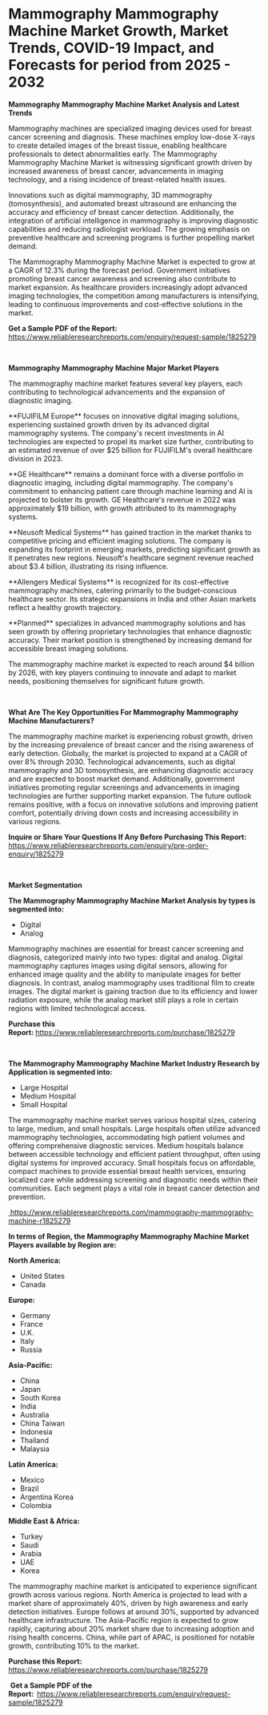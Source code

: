 <p><h1>Mammography Mammography Machine Market Growth, Market Trends, COVID-19 Impact, and Forecasts for period from 2025 - 2032</h1></p><p><strong>Mammography Mammography Machine Market Analysis and Latest Trends</strong></p>
<p><p>Mammography machines are specialized imaging devices used for breast cancer screening and diagnosis. These machines employ low-dose X-rays to create detailed images of the breast tissue, enabling healthcare professionals to detect abnormalities early. The Mammography Mammography Machine Market is witnessing significant growth driven by increased awareness of breast cancer, advancements in imaging technology, and a rising incidence of breast-related health issues. </p><p>Innovations such as digital mammography, 3D mammography (tomosynthesis), and automated breast ultrasound are enhancing the accuracy and efficiency of breast cancer detection. Additionally, the integration of artificial intelligence in mammography is improving diagnostic capabilities and reducing radiologist workload. The growing emphasis on preventive healthcare and screening programs is further propelling market demand.</p><p>The Mammography Mammography Machine Market is expected to grow at a CAGR of 12.3% during the forecast period. Government initiatives promoting breast cancer awareness and screening also contribute to market expansion. As healthcare providers increasingly adopt advanced imaging technologies, the competition among manufacturers is intensifying, leading to continuous improvements and cost-effective solutions in the market.</p></p>
<p><strong>Get a Sample PDF of the Report:&nbsp;</strong> <a href="https://www.reliableresearchreports.com/enquiry/request-sample/1825279?utm_campaign=3116&utm_medium=2&utm_source=Github&utm_content=ia&utm_term=16042025&utm_id=mammography-mammography-machine">https://www.reliableresearchreports.com/enquiry/request-sample/1825279</a></p>
<p>&nbsp;</p>
<p><strong>Mammography Mammography Machine Major Market Players</strong></p>
<p><p>The mammography machine market features several key players, each contributing to technological advancements and the expansion of diagnostic imaging. </p><p>**FUJIFILM Europe** focuses on innovative digital imaging solutions, experiencing sustained growth driven by its advanced digital mammography systems. The company's recent investments in AI technologies are expected to propel its market size further, contributing to an estimated revenue of over $25 billion for FUJIFILM's overall healthcare division in 2023.</p><p>**GE Healthcare** remains a dominant force with a diverse portfolio in diagnostic imaging, including digital mammography. The company's commitment to enhancing patient care through machine learning and AI is projected to bolster its growth. GE Healthcare's revenue in 2022 was approximately $19 billion, with growth attributed to its mammography systems.</p><p>**Neusoft Medical Systems** has gained traction in the market thanks to competitive pricing and efficient imaging solutions. The company is expanding its footprint in emerging markets, predicting significant growth as it penetrates new regions. Neusoft's healthcare segment revenue reached about $3.4 billion, illustrating its rising influence.</p><p>**Allengers Medical Systems** is recognized for its cost-effective mammography machines, catering primarily to the budget-conscious healthcare sector. Its strategic expansions in India and other Asian markets reflect a healthy growth trajectory.</p><p>**Planmed** specializes in advanced mammography solutions and has seen growth by offering proprietary technologies that enhance diagnostic accuracy. Their market position is strengthened by increasing demand for accessible breast imaging solutions.</p><p>The mammography machine market is expected to reach around $4 billion by 2026, with key players continuing to innovate and adapt to market needs, positioning themselves for significant future growth.</p></p>
<p>&nbsp;</p>
<p><strong>What Are The Key Opportunities For Mammography Mammography Machine Manufacturers?</strong></p>
<p><p>The mammography machine market is experiencing robust growth, driven by the increasing prevalence of breast cancer and the rising awareness of early detection. Globally, the market is projected to expand at a CAGR of over 8% through 2030. Technological advancements, such as digital mammography and 3D tomosynthesis, are enhancing diagnostic accuracy and are expected to boost market demand. Additionally, government initiatives promoting regular screenings and advancements in imaging technologies are further supporting market expansion. The future outlook remains positive, with a focus on innovative solutions and improving patient comfort, potentially driving down costs and increasing accessibility in various regions.</p></p>
<p><strong>Inquire or Share Your Questions If Any Before Purchasing This Report:</strong> <a href="https://www.reliableresearchreports.com/enquiry/pre-order-enquiry/1825279?utm_campaign=3116&utm_medium=2&utm_source=Github&utm_content=ia&utm_term=16042025&utm_id=mammography-mammography-machine">https://www.reliableresearchreports.com/enquiry/pre-order-enquiry/1825279</a></p>
<p>&nbsp;</p>
<p><strong>Market Segmentation</strong></p>
<p><strong>The Mammography Mammography Machine Market Analysis by types is segmented into:</strong></p>
<p><ul><li>Digital</li><li>Analog</li></ul></p>
<p><p>Mammography machines are essential for breast cancer screening and diagnosis, categorized mainly into two types: digital and analog. Digital mammography captures images using digital sensors, allowing for enhanced image quality and the ability to manipulate images for better diagnosis. In contrast, analog mammography uses traditional film to create images. The digital market is gaining traction due to its efficiency and lower radiation exposure, while the analog market still plays a role in certain regions with limited technological access.</p></p>
<p><strong>Purchase this Report:&nbsp;</strong><a href="https://www.reliableresearchreports.com/purchase/1825279?utm_campaign=3116&utm_medium=2&utm_source=Github&utm_content=ia&utm_term=16042025&utm_id=mammography-mammography-machine">https://www.reliableresearchreports.com/purchase/1825279</a></p>
<p>&nbsp;</p>
<p><strong>The Mammography Mammography Machine Market Industry Research by Application is segmented into:</strong></p>
<p><ul><li>Large Hospital</li><li>Medium Hospital</li><li>Small Hospital</li></ul></p>
<p><p>The mammography machine market serves various hospital sizes, catering to large, medium, and small hospitals. Large hospitals often utilize advanced mammography technologies, accommodating high patient volumes and offering comprehensive diagnostic services. Medium hospitals balance between accessible technology and efficient patient throughput, often using digital systems for improved accuracy. Small hospitals focus on affordable, compact machines to provide essential breast health services, ensuring localized care while addressing screening and diagnostic needs within their communities. Each segment plays a vital role in breast cancer detection and prevention.</p></p>
<p><a href="https://www.reliableresearchreports.com/mammography-mammography-machine-r1825279?utm_campaign=3116&utm_medium=2&utm_source=Github&utm_content=ia&utm_term=16042025&utm_id=mammography-mammography-machine">&nbsp;https://www.reliableresearchreports.com/mammography-mammography-machine-r1825279</a></p>
<p><strong>In terms of Region, the Mammography Mammography Machine Market Players available by Region are:</strong></p>
<p>
    <p> <strong> North America: </strong>
        <ul>
            <li>United States</li>
            <li>Canada</li>
        </ul>
        </p> 
    <p> <strong> Europe: </strong>
        <ul>
            <li>Germany</li>
            <li>France</li>
            <li>U.K.</li>
            <li>Italy</li>
            <li>Russia</li>
        </ul>
        </p> 
    <p> <strong> Asia-Pacific: </strong>
        <ul>
            <li>China</li>
            <li>Japan</li>
            <li>South Korea</li>
            <li>India</li>
            <li>Australia</li>
            <li>China Taiwan</li>
            <li>Indonesia</li>
            <li>Thailand</li>
            <li>Malaysia</li>
        </ul>
        </p> 
    <p> <strong> Latin America: </strong>
        <ul>
            <li>Mexico</li>
            <li>Brazil</li>
            <li>Argentina Korea</li>
            <li>Colombia</li>
        </ul>
        </p> 
    <p> <strong> Middle East & Africa: </strong>
        <ul>
            <li>Turkey</li>
            <li>Saudi</li>
            <li>Arabia</li>
            <li>UAE</li>
            <li>Korea</li>
        </ul>
    </p>
    </p>
<p><p>The mammography machine market is anticipated to experience significant growth across various regions. North America is projected to lead with a market share of approximately 40%, driven by high awareness and early detection initiatives. Europe follows at around 30%, supported by advanced healthcare infrastructure. The Asia-Pacific region is expected to grow rapidly, capturing about 20% market share due to increasing adoption and rising health concerns. China, while part of APAC, is positioned for notable growth, contributing 10% to the market.</p></p>
<p><strong>Purchase this Report: </strong><a href="https://www.reliableresearchreports.com/purchase/1825279?utm_campaign=3116&utm_medium=2&utm_source=Github&utm_content=ia&utm_term=16042025&utm_id=mammography-mammography-machine">https://www.reliableresearchreports.com/purchase/1825279</a></p>
<p>&nbsp;<strong>Get a Sample PDF of the Report:&nbsp;&nbsp;</strong><a href="https://www.reliableresearchreports.com/enquiry/request-sample/1825279?utm_campaign=3116&utm_medium=2&utm_source=Github&utm_content=ia&utm_term=16042025&utm_id=mammography-mammography-machine">https://www.reliableresearchreports.com/enquiry/request-sample/1825279</a></p>
<p><strong></strong></p>
<p><p></p><p></p><p></p></p>